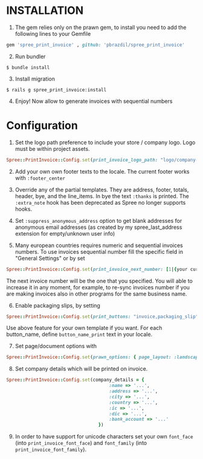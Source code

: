 INSTALLATION
============

1. The gem relies only on the prawn gem, to install you need to add the following lines to your Gemfile

  ```ruby
  gem 'spree_print_invoice' , github: 'pbrazdil/spree_print_invoice'
  ```

2. Run bundler

  ```shell
  $ bundle install
  ```

3. Install migration

  ```shell
  $ rails g spree_print_invoice:install
  ```

4. Enjoy! Now allow to generate invoices with sequential numbers


Configuration
==============

1. Set the logo path preference to include your store / company logo. Logo must be within project assets.

  ```ruby
  Spree::PrintInvoice::Config.set(print_invoice_logo_path: "logo/company-logo.png")
  ```

2. Add your own own footer texts to the locale. The current footer works with `:footer_center` 

3. Override any of the partial templates. They are address, footer, totals, header, bye, and the line_items. In bye the text `:thanks` is printed. The `:extra_note` hook has been deprecated as Spree no longer supports hooks.

4. Set `:suppress_anonymous_address` option to get blank addresses for anonymous email addresses (as created by my spree_last_address extension for empty/unknown user info)

5. Many european countries requires numeric and sequential invoices numbers. To use invoices sequential number fill the specific field in "General Settings" or by set
  
  ```ruby
  Spree::PrintInvoice::Config.set(print_invoice_next_number: [1|{your current next invoice number}])
  ```

 The next invoice number will be the one that you specified. You will able to increase it in any moment, for example, to re-sync invoices number if you are making invoices also in other programs for the same business name.

6. Enable packaging slips, by setting

  ```ruby
  Spree::PrintInvoice::Config.set(print_buttons: "invoice,packaging_slip")  #comma separated list
  ```

 Use above feature for your own template if you want. For each button_name, define `button_name_print` text in your locale.

7. Set page/document options with

  ```ruby
  Spree::PrintInvoice::Config.set(prawn_options: { page_layout: :landscape, page_size: "A4", margin: [50, 100, 150, 200] })
  ```
  
8. Set company details which will be printed on invoice.
  ```ruby
  Spree::PrintInvoice::Config.set(company_details = {
                                        :name => '...',
                                        :address => '...',
                                        :city => '...',
                                        :country => '...',
                                        :ic => '...',
                                        :dic => '...',
                                        :bank_account => '...'
                                    })
  ```

9. In order to have support for unicode characters set your own `font_face` (into `print_invoice_font_face`) and `font_family` (into `print_invoice_font_family`).

